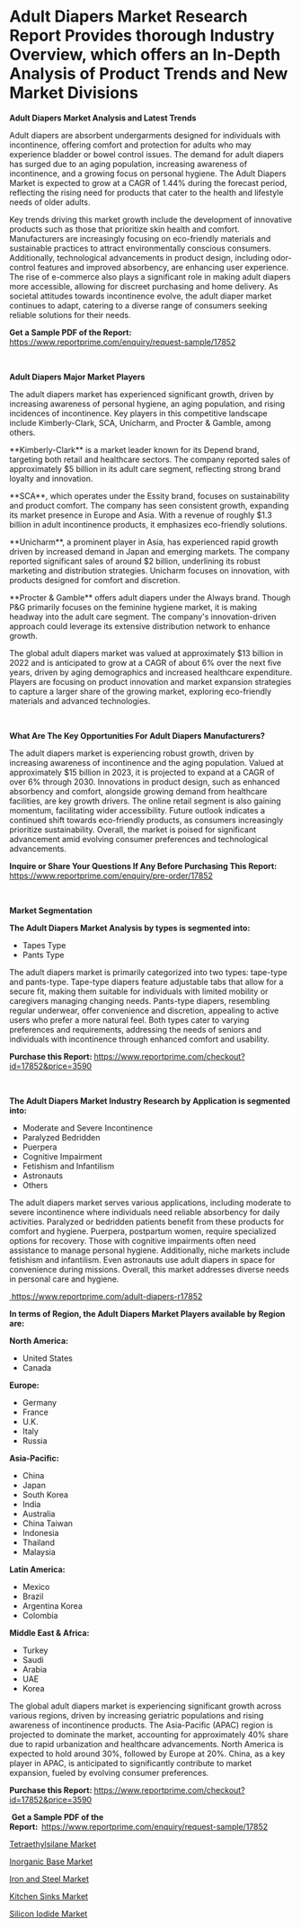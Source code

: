 <p><h1>Adult Diapers Market Research Report Provides thorough Industry Overview, which offers an In-Depth Analysis of Product Trends and New Market Divisions</h1></p><p><strong>Adult Diapers Market Analysis and Latest Trends</strong></p>
<p><p>Adult diapers are absorbent undergarments designed for individuals with incontinence, offering comfort and protection for adults who may experience bladder or bowel control issues. The demand for adult diapers has surged due to an aging population, increasing awareness of incontinence, and a growing focus on personal hygiene. The Adult Diapers Market is expected to grow at a CAGR of 1.44% during the forecast period, reflecting the rising need for products that cater to the health and lifestyle needs of older adults.</p><p>Key trends driving this market growth include the development of innovative products such as those that prioritize skin health and comfort. Manufacturers are increasingly focusing on eco-friendly materials and sustainable practices to attract environmentally conscious consumers. Additionally, technological advancements in product design, including odor-control features and improved absorbency, are enhancing user experience. The rise of e-commerce also plays a significant role in making adult diapers more accessible, allowing for discreet purchasing and home delivery. As societal attitudes towards incontinence evolve, the adult diaper market continues to adapt, catering to a diverse range of consumers seeking reliable solutions for their needs.</p></p>
<p><strong>Get a Sample PDF of the Report:&nbsp;</strong> <a href="https://www.reportprime.com/enquiry/request-sample/17852?utm_campaign=57&utm_medium=2&utm_source=Github&utm_content=ia&utm_term=20112024&utm_id=adult-diapers">https://www.reportprime.com/enquiry/request-sample/17852</a></p>
<p>&nbsp;</p>
<p><strong>Adult Diapers Major Market Players</strong></p>
<p><p>The adult diapers market has experienced significant growth, driven by increasing awareness of personal hygiene, an aging population, and rising incidences of incontinence. Key players in this competitive landscape include Kimberly-Clark, SCA, Unicharm, and Procter & Gamble, among others.</p><p>**Kimberly-Clark** is a market leader known for its Depend brand, targeting both retail and healthcare sectors. The company reported sales of approximately $5 billion in its adult care segment, reflecting strong brand loyalty and innovation.</p><p>**SCA**, which operates under the Essity brand, focuses on sustainability and product comfort. The company has seen consistent growth, expanding its market presence in Europe and Asia. With a revenue of roughly $1.3 billion in adult incontinence products, it emphasizes eco-friendly solutions.</p><p>**Unicharm**, a prominent player in Asia, has experienced rapid growth driven by increased demand in Japan and emerging markets. The company reported significant sales of around $2 billion, underlining its robust marketing and distribution strategies. Unicharm focuses on innovation, with products designed for comfort and discretion.</p><p>**Procter & Gamble** offers adult diapers under the Always brand. Though P&G primarily focuses on the feminine hygiene market, it is making headway into the adult care segment. The company's innovation-driven approach could leverage its extensive distribution network to enhance growth.</p><p>The global adult diapers market was valued at approximately $13 billion in 2022 and is anticipated to grow at a CAGR of about 6% over the next five years, driven by aging demographics and increased healthcare expenditure. Players are focusing on product innovation and market expansion strategies to capture a larger share of the growing market, exploring eco-friendly materials and advanced technologies.</p></p>
<p>&nbsp;</p>
<p><strong>What Are The Key Opportunities For Adult Diapers Manufacturers?</strong></p>
<p><p>The adult diapers market is experiencing robust growth, driven by increasing awareness of incontinence and the aging population. Valued at approximately $15 billion in 2023, it is projected to expand at a CAGR of over 6% through 2030. Innovations in product design, such as enhanced absorbency and comfort, alongside growing demand from healthcare facilities, are key growth drivers. The online retail segment is also gaining momentum, facilitating wider accessibility. Future outlook indicates a continued shift towards eco-friendly products, as consumers increasingly prioritize sustainability. Overall, the market is poised for significant advancement amid evolving consumer preferences and technological advancements.</p></p>
<p><strong>Inquire or Share Your Questions If Any Before Purchasing This Report:</strong> <a href="https://www.reportprime.com/enquiry/pre-order/17852?utm_campaign=57&utm_medium=2&utm_source=Github&utm_content=ia&utm_term=20112024&utm_id=adult-diapers">https://www.reportprime.com/enquiry/pre-order/17852</a></p>
<p>&nbsp;</p>
<p><strong>Market Segmentation</strong></p>
<p><strong>The Adult Diapers Market Analysis by types is segmented into:</strong></p>
<p><ul><li>Tapes Type</li><li>Pants Type</li></ul></p>
<p><p>The adult diapers market is primarily categorized into two types: tape-type and pants-type. Tape-type diapers feature adjustable tabs that allow for a secure fit, making them suitable for individuals with limited mobility or caregivers managing changing needs. Pants-type diapers, resembling regular underwear, offer convenience and discretion, appealing to active users who prefer a more natural feel. Both types cater to varying preferences and requirements, addressing the needs of seniors and individuals with incontinence through enhanced comfort and usability.</p></p>
<p><strong>Purchase this Report:&nbsp;</strong><a href="https://www.reportprime.com/checkout?id=17852&price=3590&utm_campaign=57&utm_medium=2&utm_source=Github&utm_content=ia&utm_term=20112024&utm_id=adult-diapers">https://www.reportprime.com/checkout?id=17852&price=3590</a></p>
<p>&nbsp;</p>
<p><strong>The Adult Diapers Market Industry Research by Application is segmented into:</strong></p>
<p><ul><li>Moderate and Severe Incontinence</li><li>Paralyzed Bedridden</li><li>Puerpera</li><li>Cognitive Impairment</li><li>Fetishism and Infantilism</li><li>Astronauts</li><li>Others</li></ul></p>
<p><p>The adult diapers market serves various applications, including moderate to severe incontinence where individuals need reliable absorbency for daily activities. Paralyzed or bedridden patients benefit from these products for comfort and hygiene. Puerpera, postpartum women, require specialized options for recovery. Those with cognitive impairments often need assistance to manage personal hygiene. Additionally, niche markets include fetishism and infantilism. Even astronauts use adult diapers in space for convenience during missions. Overall, this market addresses diverse needs in personal care and hygiene.</p></p>
<p><a href="https://www.reportprime.com/adult-diapers-r17852?utm_campaign=57&utm_medium=2&utm_source=Github&utm_content=ia&utm_term=20112024&utm_id=adult-diapers">&nbsp;https://www.reportprime.com/adult-diapers-r17852</a></p>
<p><strong>In terms of Region, the Adult Diapers Market Players available by Region are:</strong></p>
<p>
    <p> <strong> North America: </strong>
        <ul>
            <li>United States</li>
            <li>Canada</li>
        </ul>
        </p> 
    <p> <strong> Europe: </strong>
        <ul>
            <li>Germany</li>
            <li>France</li>
            <li>U.K.</li>
            <li>Italy</li>
            <li>Russia</li>
        </ul>
        </p> 
    <p> <strong> Asia-Pacific: </strong>
        <ul>
            <li>China</li>
            <li>Japan</li>
            <li>South Korea</li>
            <li>India</li>
            <li>Australia</li>
            <li>China Taiwan</li>
            <li>Indonesia</li>
            <li>Thailand</li>
            <li>Malaysia</li>
        </ul>
        </p> 
    <p> <strong> Latin America: </strong>
        <ul>
            <li>Mexico</li>
            <li>Brazil</li>
            <li>Argentina Korea</li>
            <li>Colombia</li>
        </ul>
        </p> 
    <p> <strong> Middle East & Africa: </strong>
        <ul>
            <li>Turkey</li>
            <li>Saudi</li>
            <li>Arabia</li>
            <li>UAE</li>
            <li>Korea</li>
        </ul>
    </p>
    </p>
<p><p>The global adult diapers market is experiencing significant growth across various regions, driven by increasing geriatric populations and rising awareness of incontinence products. The Asia-Pacific (APAC) region is projected to dominate the market, accounting for approximately 40% share due to rapid urbanization and healthcare advancements. North America is expected to hold around 30%, followed by Europe at 20%. China, as a key player in APAC, is anticipated to significantly contribute to market expansion, fueled by evolving consumer preferences.</p></p>
<p><strong>Purchase this Report: </strong><a href="https://www.reportprime.com/checkout?id=17852&price=3590&utm_campaign=57&utm_medium=2&utm_source=Github&utm_content=ia&utm_term=20112024&utm_id=adult-diapers">https://www.reportprime.com/checkout?id=17852&price=3590</a></p>
<p>&nbsp;<strong>Get a Sample PDF of the Report:&nbsp;&nbsp;</strong><a href="https://www.reportprime.com/enquiry/request-sample/17852?utm_campaign=57&utm_medium=2&utm_source=Github&utm_content=ia&utm_term=20112024&utm_id=adult-diapers">https://www.reportprime.com/enquiry/request-sample/17852</a></p>
<p><strong></strong></p>
<p><p><a href="https://issuu.com/reportprime-2/docs/tetraethylsilane-market-size-2030.p_a5d287ad32baed?utm_campaign=57&utm_medium=2&utm_source=Github&utm_content=ia&utm_term=20112024&utm_id=adult-diapers">Tetraethylsilane Market</a></p><p><a href="https://www.linkedin.com/pulse/global-perspectives-inorganic-base-market-trends-forecast-berce?utm_campaign=57&utm_medium=2&utm_source=Github&utm_content=ia&utm_term=20112024&utm_id=adult-diapers">Inorganic Base Market</a></p><p><a href="https://www.linkedin.com/pulse/market-insights-global-iron-steel-forecast-innovation-trends-7xoye?utm_campaign=57&utm_medium=2&utm_source=Github&utm_content=ia&utm_term=20112024&utm_id=adult-diapers">Iron and Steel Market</a></p><p><a href="https://github.com/AshrafKhan865/Market-Research-Report-List-1/blob/main/kitchen-sinks-market.md?utm_campaign=57&utm_medium=2&utm_source=Github&utm_content=ia&utm_term=20112024&utm_id=adult-diapers">Kitchen Sinks Market</a></p><p><a href="https://issuu.com/reportprime-2/docs/silicon-iodide-market-size-2030.ppt_e53d3a1a21f56e?utm_campaign=57&utm_medium=2&utm_source=Github&utm_content=ia&utm_term=20112024&utm_id=adult-diapers">Silicon Iodide Market</a></p></p>